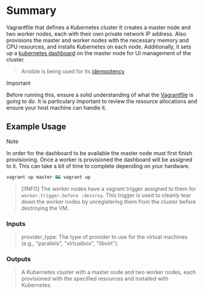 # Summary

Vagrantfile that defines a Kubernetes cluster It creates a master node and two worker nodes, each with their own private network IP address. Also provisions the master and worker nodes with the necessary memory and CPU resources, and installs Kubernetes on each node. Additionally, it sets up a [kubernetes dashboard](https://kubernetes.io/docs/tasks/access-application-cluster/web-ui-dashboard/) on the master node for UI management of the cluster.

> Ansible is being used for its [idempotency](https://docs.ansible.com/ansible/latest/reference_appendices/glossary.html#term-Idempotency)

> [!IMPORTANT]
> Before running this, ensure a solid understanding of what the [Vagrantfile](./Vagrantfile) is going to do. It is particulary important to review the resource allocations and ensure your host machine can handle it. 

## Example Usage

>[!NOTE]
> In order for the dashboard to be available the master node must first finish provisioning. Once a worker is provisioned the dashboard will be assigned to it. This can take a bit of time to complete depending on your hardware. 

```sh
vagrant up master && vagrant up
```

>[!INFO]
> The worker nodes have a vagrant trigger assigned to them for `worker.trigger.before :destroy`. This trigger is used to cleanly tear down the worker nodes by unregistering them from the cluster before destroying the VM.

### Inputs

> provider_type: The type of provider to use for the virtual machines (e.g., "parallels", "virtualbox", "libvirt").

### Outputs

> A Kubernetes cluster with a master node and two worker nodes, each provisioned with the specified resources and installed with Kubernetes.

